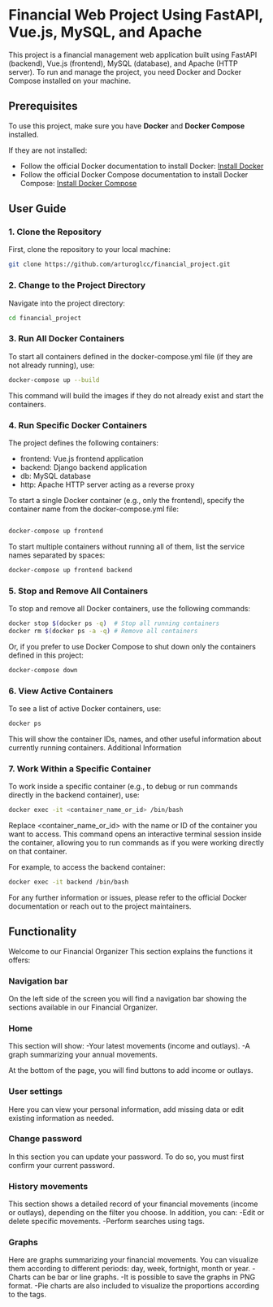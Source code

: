# Financial Web Project Using FastAPI, Vue.js, MySQL, and Apache

This project is a financial management web application built using FastAPI (backend), Vue.js (frontend), MySQL (database), and Apache (HTTP server). To run and manage the project, you need Docker and Docker Compose installed on your machine.

## Prerequisites

To use this project, make sure you have **Docker** and **Docker Compose** installed.

If they are not installed:
- Follow the official Docker documentation to install Docker: [Install Docker](https://docs.docker.com/get-docker/)
- Follow the official Docker Compose documentation to install Docker Compose: [Install Docker Compose](https://docs.docker.com/compose/install/)

## User Guide

### 1. Clone the Repository

First, clone the repository to your local machine:

```bash
git clone https://github.com/arturoglcc/financial_project.git
```

### 2. Change to the Project Directory

Navigate into the project directory:

```bash
cd financial_project
```

### 3. Run All Docker Containers

To start all containers defined in the docker-compose.yml file (if they are not already running), use:

```bash
docker-compose up --build
```

This command will build the images if they do not already exist and start the containers.

### 4. Run Specific Docker Containers
The project defines the following containers:

* frontend: Vue.js frontend application
* backend: Django backend application
* db: MySQL database
* http: Apache HTTP server acting as a reverse proxy


To start a single Docker container (e.g., only the frontend), specify the container name from the docker-compose.yml file:

```bash

docker-compose up frontend
```

To start multiple containers without running all of them, list the service names separated by spaces:

```bash
docker-compose up frontend backend
```

### 5. Stop and Remove All Containers

To stop and remove all Docker containers, use the following commands:

```bash
docker stop $(docker ps -q)  # Stop all running containers
docker rm $(docker ps -a -q) # Remove all containers
```
Or, if you prefer to use Docker Compose to shut down only the containers defined in this project:

```bash
docker-compose down
```

### 6. View Active Containers

To see a list of active Docker containers, use:

```bash
docker ps
```

This will show the container IDs, names, and other useful information about currently running containers.
Additional Information

### 7. Work Within a Specific Container

To work inside a specific container (e.g., to debug or run commands directly in the backend container), use:

```bash
docker exec -it <container_name_or_id> /bin/bash
```

Replace <container_name_or_id> with the name or ID of the container you want to access. This command opens an interactive terminal session inside the container, allowing you to run commands as if you were working directly on that container.

For example, to access the backend container:

```bash
docker exec -it backend /bin/bash
```

For any further information or issues, please refer to the official Docker documentation or reach out to the project maintainers.

## Functionality

Welcome to our Financial Organizer
This section explains the functions it offers:

### Navigation bar

On the left side of the screen you will find a navigation bar showing the sections available in our Financial Organizer.

### Home

This section will show:
-Your latest movements (income and outlays).
-A graph summarizing your annual movements.

At the bottom of the page, you will find buttons to add income or outlays.

### User settings

Here you can view your personal information, add missing data or edit existing information as needed.

### Change password

In this section you can update your password. To do so, you must first confirm your current password.

### History movements

This section shows a detailed record of your financial movements (income or outlays), depending on the filter you choose. In addition, you can:
-Edit or delete specific movements.
-Perform searches using tags.

### Graphs

Here are graphs summarizing your financial movements. You can visualize them according to different periods: day, week, fortnight, month or year.
-Charts can be bar or line graphs.
-It is possible to save the graphs in PNG format.
-Pie charts are also included to visualize the proportions according to the tags.

